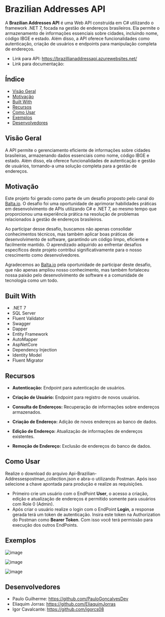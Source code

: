 # Brazilian Addresses API

A **Brazilian Addresses API** é uma Web API construída em C# utilizando o framework .NET 7, focada na gestão de endereços brasileiros. Ela permite o armazenamento de informações essenciais sobre cidades, incluindo nome, código IBGE e estado. Além disso, a API oferece funcionalidades como autenticação, criação de usuários e endpoints para manipulação completa de endereços.

- Link para API: https://brazillianaddressapi.azurewebsites.net/
- Link para documentação:

## Índice

- [Visão Geral](#visão-geral)
- [Motivação](#motivação)
- [Built With](#built-with)  
- [Recursos](#recursos)
- [Como Usar](#como-usar)
- [Exemplos](#exemplos)
- [Desenvolvedores](#desenvolvedores)

## Visão Geral

A API permite o gerenciamento eficiente de informações sobre cidades brasileiras, armazenando dados essenciais como nome, código IBGE e estado. Além disso, ela oferece funcionalidades de autenticação e gestão de usuários, tornando-a uma solução completa para a gestão de endereços.

## Motivação

Este projeto foi gerado como parte de um desafio proposto pelo canal do [Balta.io](https://www.youtube.com/c/baltaio). O desafio foi uma oportunidade de aprimorar habilidades práticas em desenvolvimento de APIs utilizando C# e .NET 7, ao mesmo tempo que proporcionou uma experiência prática na resolução de problemas relacionados à gestão de endereços brasileiros.

Ao participar desse desafio, buscamos não apenas consolidar conhecimentos técnicos, mas também aplicar boas práticas de desenvolvimento de software, garantindo um código limpo, eficiente e facilmente mantido. O aprendizado adquirido ao enfrentar desafios específicos deste projeto contribui significativamente para o nosso crescimento como desenvolvedores.

Agradecemos ao [Balta.io](https://www.youtube.com/c/baltaio) pela oportunidade de participar deste desafio, que não apenas ampliou nosso conhecimento, mas também fortaleceu nossa paixão pelo desenvolvimento de software e a comunidade de tecnologia como um todo.


## Built With
- .NET 7
- SQL Server
- Fluent Validator
- Swagger
- Dapper
- Entity Framework
- AutoMapper
- AspNetCore
- Dependency Injection
- Identity Model
- Fluent Migrator

## Recursos

- **Autenticação:** Endpoint para autenticação de usuários.

- **Criação de Usuário:** Endpoint para registro de novos usuários.

- **Consulta de Endereços:** Recuperação de informações sobre endereços armazenados.

- **Criação de Endereço:** Adição de novos endereços ao banco de dados.

- **Edição de Endereço:** Atualização de informações de endereços existentes.

- **Remoção de Endereço:** Exclusão de endereços do banco de dados.

## Como Usar
Realize o download do arquivo Api-Brazilian-Addressespostman_collection.json e abra-o utilizando Postman. Após isso selecione a chave apontada para produção e realize as requisições.

- Primeiro crie um usuário com o EndPoint **User**, o acesso a criação, edição e atualização de endereços é permitido somente para usuários com Role 0 (Admin).
- Após criar o usuário realize o login com o EndPoint **Login**, a response gerada terá um token de autenticação. Insira este token na Authorization do Postman como **Bearer Token**. Com isso você terá permissão para execução dos outros EndPoints.

## Exemplos
![image](https://github.com/PauloGoncalvesDev/api-brazilian-addresses/assets/140662593/d8580fc9-a025-4171-9130-88915d45840b)

![image](https://github.com/PauloGoncalvesDev/api-brazilian-addresses/assets/140662593/3959d428-b678-4a5d-a8cb-6cadab5c90d7)

![image](https://github.com/PauloGoncalvesDev/api-brazilian-addresses/assets/140662593/49116bef-757f-4d06-8c54-144b8c34aa16)

## Desenvolvedores
- Paulo Guilherme: https://github.com/PauloGoncalvesDev
- Eliaquim Jorras: https://github.com/EliaquimJorras
- Igor Cavalcante: https://github.com/igorcs08
